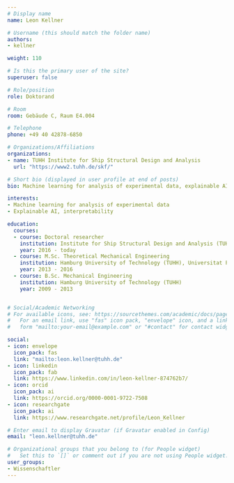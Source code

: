 ```yaml
---
# Display name
name: Leon Kellner

# Username (this should match the folder name)
authors:
- kellner

weight: 110

# Is this the primary user of the site?
superuser: false

# Role/position
role: Doktorand

# Room
room: Gebäude C, Raum E4.004

# Telephone
phone: +49 40 42878-6850

# Organizations/Affiliations
organizations:
- name: TUHH Institute for Ship Structural Design and Analysis
  url: "https://www2.tuhh.de/skf/"

# Short bio (displayed in user profile at end of posts)
bio: Machine learning for analysis of experimental data, explainable AI

interests:
- Machine learning for analysis of experimental data
- Explainable AI, interpretability

education:
  courses:
  - course: Doctoral researcher
    institution: Institute for Ship Structural Design and Analysis (TUHH)
    year: 2016 - today
  - course: M.Sc. Theoretical Mechanical Engineering
    institution: Hamburg University of Technology (TUHH), Universitat Politècnica de València (UPV)
    year: 2013 - 2016
  - course: B.Sc. Mechanical Engineering
    institution: Hamburg University of Technology (TUHH)
    year: 2009 - 2013


# Social/Academic Networking
# For available icons, see: https://sourcethemes.com/academic/docs/page-builder/#icons
#   For an email link, use "fas" icon pack, "envelope" icon, and a link in the
#   form "mailto:your-email@example.com" or "#contact" for contact widget.

social:
- icon: envelope
  icon_pack: fas
  link: "mailto:leon.kellner@tuhh.de"
- icon: linkedin
  icon_pack: fab
  link: https://www.linkedin.com/in/leon-kellner-874762b7/
- icon: orcid
  icon_pack: ai
  link: https://orcid.org/0000-0001-9722-7508
- icon: researchgate
  icon_pack: ai
  link: https://www.researchgate.net/profile/Leon_Kellner

# Enter email to display Gravatar (if Gravatar enabled in Config)
email: "leon.kellner@tuhh.de"

# Organizational groups that you belong to (for People widget)
#   Set this to `[]` or comment out if you are not using People widget.
user_groups:
- Wissenschaftler
---
```





